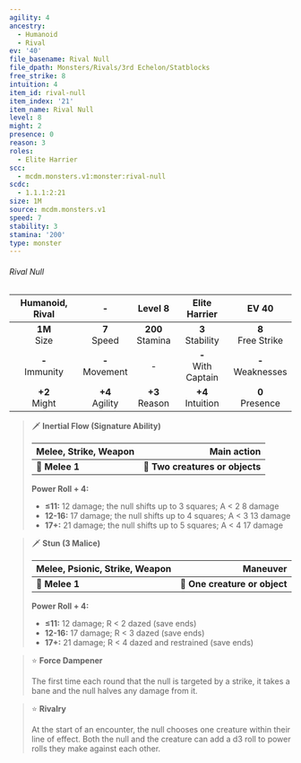 ```yaml
---
agility: 4
ancestry:
  - Humanoid
  - Rival
ev: '40'
file_basename: Rival Null
file_dpath: Monsters/Rivals/3rd Echelon/Statblocks
free_strike: 8
intuition: 4
item_id: rival-null
item_index: '21'
item_name: Rival Null
level: 8
might: 2
presence: 0
reason: 3
roles:
  - Elite Harrier
scc:
  - mcdm.monsters.v1:monster:rival-null
scdc:
  - 1.1.1:2:21
size: 1M
source: mcdm.monsters.v1
speed: 7
stability: 3
stamina: '200'
type: monster
---
```


###### Rival Null

|   Humanoid, Rival   |          -          |       Level 8        |      Elite Harrier      |         EV 40          |
| :-----------------: | :-----------------: | :------------------: | :---------------------: | :--------------------: |
|  **1M**<br/> Size   |  **7**<br/> Speed   | **200**<br/> Stamina |  **3**<br/> Stability   | **8**<br/> Free Strike |
| **-**<br/> Immunity | **-**<br/> Movement |          -           | **-**<br/> With Captain | **-**<br/> Weaknesses  |
|  **+2**<br/> Might  | **+4**<br/> Agility |  **+3**<br/> Reason  |  **+4**<br/> Intuition  |  **0**<br/> Presence   |

> 🗡 **Inertial Flow (Signature Ability)**
>
> | **Melee, Strike, Weapon** |                 **Main action** |
> | ------------------------- | ------------------------------: |
> | **📏 Melee 1**            | **🎯 Two creatures or objects** |
>
> **Power Roll + 4:**
>
> - **≤11:** 12 damage; the null shifts up to 3 squares; A < 2 8 damage
> - **12-16:** 17 damage; the null shifts up to 4 squares; A < 3 13 damage
> - **17+:** 21 damage; the null shifts up to 5 squares; A < 4 17 damage

> 🗡 **Stun (3 Malice)**
>
> | **Melee, Psionic, Strike, Weapon** |                  **Maneuver** |
> | ---------------------------------- | ----------------------------: |
> | **📏 Melee 1**                     | **🎯 One creature or object** |
>
> **Power Roll + 4:**
>
> - **≤11:** 12 damage; R < 2 dazed (save ends)
> - **12-16:** 17 damage; R < 3 dazed (save ends)
> - **17+:** 21 damage; R < 4 dazed and restrained (save ends)

> ⭐️ **Force Dampener**
>
> The first time each round that the null is targeted by a strike, it takes a bane and the null halves any damage from it.

> ⭐️ **Rivalry**
>
> At the start of an encounter, the null chooses one creature within their line of effect. Both the null and the creature can add a d3 roll to power rolls they make against each other.
